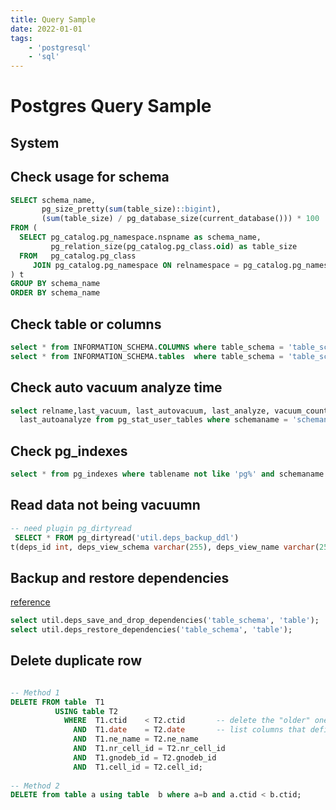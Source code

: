 ```yaml
---
title: Query Sample
date: 2022-01-01
tags:
    - 'postgresql'
    - 'sql'
---
```


# Postgres Query Sample

## System

## Check usage for schema

```sql
SELECT schema_name, 
       pg_size_pretty(sum(table_size)::bigint),
       (sum(table_size) / pg_database_size(current_database())) * 100
FROM (
  SELECT pg_catalog.pg_namespace.nspname as schema_name,
         pg_relation_size(pg_catalog.pg_class.oid) as table_size
  FROM   pg_catalog.pg_class
     JOIN pg_catalog.pg_namespace ON relnamespace = pg_catalog.pg_namespace.oid
) t
GROUP BY schema_name
ORDER BY schema_name
```


## Check table or columns

```sql
select * from INFORMATION_SCHEMA.COLUMNS where table_schema = 'table_schema' and table_name = 'table' and column_name = 'column' and is_updatable = 'YES'; 
select * from INFORMATION_SCHEMA.tables  where table_schema = 'table_schema' and table_type = 'BASE TABLE';
```

## Check auto vacuum analyze time

```sql
select relname,last_vacuum, last_autovacuum, last_analyze, vacuum_count, autovacuum_count,
  last_autoanalyze from pg_stat_user_tables where schemaname = 'schemaname' order by relname ASC;
```

## Check pg_indexes

```sql
select * from pg_indexes where tablename not like 'pg%' and schemaname = 'schemaname';
```


## Read data not being vacuumn

```sql
-- need plugin pg_dirtyread
 SELECT * FROM pg_dirtyread('util.deps_backup_ddl')
t(deps_id int, deps_view_schema varchar(255), deps_view_name varchar(255), deps_ddl_to_run text );
```


## Backup and restore dependencies
[reference]([https://www.google.com](https://pretius.com/blog/postgresql-alter-table-replace-view-dependencies/) )
```sql
select util.deps_save_and_drop_dependencies('table_schema', 'table');
select util.deps_restore_dependencies('table_schema', 'table');
```

## Delete duplicate row

```sql

-- Method 1
DELETE FROM table  T1
 	      USING table T2
			WHERE  T1.ctid    < T2.ctid       -- delete the "older" ones
			  AND  T1.date    = T2.date       -- list columns that define duplicates
			  AND  T1.ne_name = T2.ne_name
			  AND  T1.nr_cell_id = T2.nr_cell_id
			  AND  T1.gnodeb_id = T2.gnodeb_id
			  AND  T1.cell_id = T2.cell_id;
			  
-- Method 2
DELETE from table a using table  b where a=b and a.ctid < b.ctid;
```

